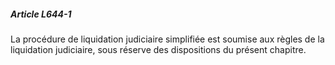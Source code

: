 ##### Article L644-1

La procédure de liquidation judiciaire simplifiée est soumise aux règles de la liquidation judiciaire, sous réserve des dispositions du présent chapitre.

